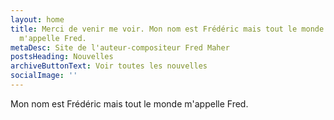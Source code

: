 ```yaml
---
layout: home
title: Merci de venir me voir. Mon nom est Frédéric mais tout le monde
  m'appelle Fred.
metaDesc: Site de l'auteur-compositeur Fred Maher
postsHeading: Nouvelles
archiveButtonText: Voir toutes les nouvelles
socialImage: ''
---
```

Mon nom est Frédéric mais tout le monde m'appelle Fred.
